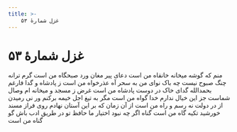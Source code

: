 ```yaml
---
title: >-
    غزل شمارهٔ ۵۳
---
```

# غزل شمارهٔ ۵۳

منم که گوشه میخانه خانقاه من است
دعای پیر مغان ورد صبحگاه من است
گرم ترانه چنگ صبوح نیست چه باک
نوای من به سحر آه عذرخواه من است
ز پادشاه و گدا فارغم بحمدالله
گدای خاک در دوست پادشاه من است
غرض ز مسجد و میخانه ام وصال شماست
جز این خیال ندارم خدا گواه من است
مگر به تیغ اجل خیمه برکنم ور نی
رمیدن از در دولت نه رسم و راه من است
از آن زمان که بر این آستان نهادم روی
فراز مسند خورشید تکیه گاه من است
گناه اگر چه نبود اختیار ما حافظ
تو در طریق ادب باش گو گناه من است
